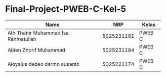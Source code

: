 ﻿# Final-Project-PWEB-C-Kel-5

| Name           | NRP        | Kelas     |
| ---            | ---        | ----------|
| Ath Thahir Muhammad Isa Rahmatullah | 5025231181 | PWEB C |
| Alden Zhorif Muhammad | 5025231184 | PWEB C |
| Aloysius dedeo darmo susanto  | 5025221174 | PWEB C |
